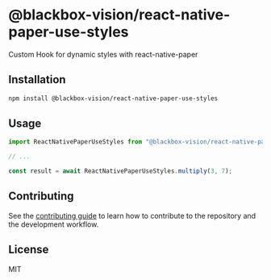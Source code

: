 # @blackbox-vision/react-native-paper-use-styles

Custom Hook for dynamic styles with react-native-paper

## Installation

```sh
npm install @blackbox-vision/react-native-paper-use-styles
```

## Usage

```js
import ReactNativePaperUseStyles from "@blackbox-vision/react-native-paper-use-styles";

// ...

const result = await ReactNativePaperUseStyles.multiply(3, 7);
```

## Contributing

See the [contributing guide](CONTRIBUTING.md) to learn how to contribute to the repository and the development workflow.

## License

MIT
